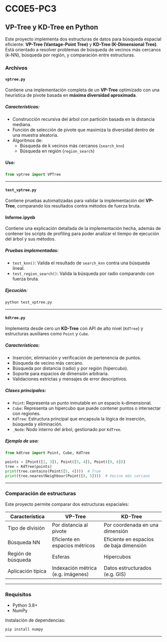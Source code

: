 # CC0E5-PC3

## VP-Tree y KD-Tree en Python

Este proyecto implementa dos estructuras de datos para búsqueda espacial eficiente: **VP-Tree (Vantage-Point Tree)** y **KD-Tree (K-Dimensional Tree)**. Está orientado a resolver problemas de búsqueda de vecinos más cercanos (k-NN), búsqueda por región, y comparación entre estructuras.

### Archivos

#### `vptree.py`
Contiene una implementación completa de un **VP-Tree** optimizado con una heurística de pivote basada en **máxima diversidad aproximada**.

##### Características:
- Construcción recursiva del árbol con partición basada en la distancia mediana.
- Función de selección de pivote que maximiza la diversidad dentro de una muestra aleatoria.
- Algoritmos de:
  - Búsqueda de k vecinos más cercanos (`search_knn`)
  - Búsqueda en región (`region_search`)

##### Uso:
```python
from vptree import VPTree
```
---

#### `test_vptree.py`

Contiene pruebas automatizadas para validar la implementación del **VP-Tree**, comparando los resultados contra métodos de fuerza bruta.

#### Informe.ipynb
Contiene una explicación detallada de la implementación hecha, además de contener los scripts de profiling para poder analizar el tiempo de ejecución del árbol y sus métodos.

##### Pruebas implementadas:

* `test_knn()`: Valida el resultado de `search_knn` contra una búsqueda lineal.
* `test_region_search()`: Valida la búsqueda por radio comparando con fuerza bruta.

##### Ejecución:

```bash
python test_vptree.py
```

---

#### `kdtree.py`

Implementa desde cero un **KD-Tree** con API de alto nivel (`KdTree`) y estructuras auxiliares como `Point` y `Cube`.

##### Características:

* Inserción, eliminación y verificación de pertenencia de puntos.
* Búsqueda de vecino más cercano.
* Búsqueda por distancia (radio) y por región (hipercubo).
* Soporte para espacios de dimensión arbitraria.
* Validaciones estrictas y mensajes de error descriptivos.

##### Clases principales:

* `Point`: Representa un punto inmutable en un espacio k-dimensional.
* `Cube`: Representa un hipercubo que puede contener puntos o intersectar con regiones.
* `KdTree`: Estructura principal que encapsula la lógica de inserción, búsqueda y eliminación.
* `_Node`: Nodo interno del árbol, gestionado por `KdTree`.

##### Ejemplo de uso:

```python
from kdtree import Point, Cube, KdTree

points = [Point([2, 3]), Point([5, 4]), Point([9, 6])]
tree = KdTree(points)
print(tree.contains(Point([5, 4])))  # True
print(tree.nearestNeighbour(Point([8, 5])))  # Vecino más cercano
```

---

### Comparación de estructuras

Este proyecto permite comparar dos estructuras espaciales:

| Característica     | VP-Tree                            | KD-Tree                                 |
| ------------------ | ---------------------------------- | --------------------------------------- |
| Tipo de división   | Por distancia al pivote            | Por coordenada en una dimensión         |
| Búsqueda NN        | Eficiente en espacios métricos     | Eficiente en espacios de baja dimensión |
| Región de búsqueda | Esferas                            | Hipercubos                              |
| Aplicación típica  | Indexación métrica (e.g. imágenes) | Datos estructurados (e.g. GIS)          |

---

### Requisitos

* Python 3.8+
* NumPy

Instalación de dependencias:

```bash
pip install numpy
```

---
